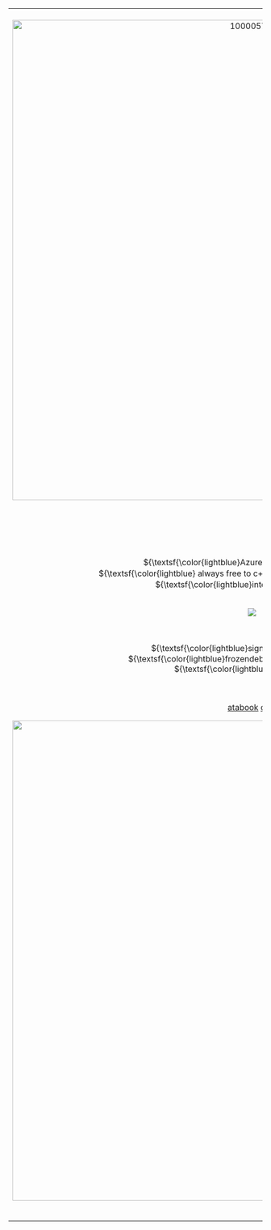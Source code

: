 <table border="0">
     <tr>
       <td>
         <br>

<div align="center">
   
 
<img width="950" height="auto" alt="1000057047" src="https://github.com/user-attachments/assets/b2d00194-c2b4-4ebd-b44c-fd55bcfd29cc" />

  
<img src="https://github.com/user-attachments/assets/65de23ca-5375-41e1-8cb6-4bfa643ee139" align="right" width="55%"></a>


  <br>  <br>  <br>  <br>




           
<p align="center">
   ${\textsf{\color{lightblue}Azure or nyuyu ⸝ xe/he/they }}$<br>
    ${\textsf{\color{lightblue} always free to c+h ⸝ int unless alias said otherwise .}}$ <br>
         ${\textsf{\color{lightblue}interbinary ⸝ bisexual !}}$ <br>
        

 <br>

<p align="center"> 
  <p align="center"><img src="https://komarev.com/ghpvc/?username=PlRATEKIT&color=b04e22&plastic&label=⠀DISEASE+;⠀"></img></p>
 <br>
 
<p align="center">
   ${\textsf{\color{lightblue}sign my ata 4 a cookie ⸝  }}$<br>
    ${\textsf{\color{lightblue}frozendebt and azuretime enthusiast}}$ <br>
    ${\textsf{\color{lightblue}mili listener .}}$ <br>
 <br><br>


<a href="https://medkit.atabook.org"> atabook</a> <a href="https://aesvic.straw.page">crrd</a> 

 <img src="https://github.com/user-attachments/assets/85ddaa90-46f0-41dd-b554-4bb163900b25" width="950" height="auto" ></a>


</h5>

 <br>
    </td>
  </tr>
</table>
